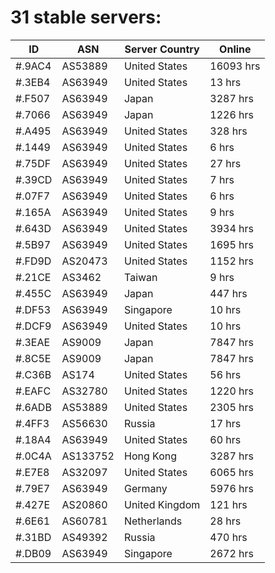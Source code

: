 # 31 stable servers:

| ID | ASN | Server Country | Online |
| ------ | ------ | ------ | ------ |
| #.9AC4 | AS53889 | United States | 16093 hrs |
| #.3EB4 | AS63949 | United States | 13 hrs |
| #.F507 | AS63949 | Japan | 3287 hrs |
| #.7066 | AS63949 | Japan | 1226 hrs |
| #.A495 | AS63949 | United States | 328 hrs |
| #.1449 | AS63949 | United States | 6 hrs |
| #.75DF | AS63949 | United States | 27 hrs |
| #.39CD | AS63949 | United States | 7 hrs |
| #.07F7 | AS63949 | United States | 6 hrs |
| #.165A | AS63949 | United States | 9 hrs |
| #.643D | AS63949 | United States | 3934 hrs |
| #.5B97 | AS63949 | United States | 1695 hrs |
| #.FD9D | AS20473 | United States | 1152 hrs |
| #.21CE | AS3462 | Taiwan | 9 hrs |
| #.455C | AS63949 | Japan | 447 hrs |
| #.DF53 | AS63949 | Singapore | 10 hrs |
| #.DCF9 | AS63949 | United States | 10 hrs |
| #.3EAE | AS9009 | Japan | 7847 hrs |
| #.8C5E | AS9009 | Japan | 7847 hrs |
| #.C36B | AS174 | United States | 56 hrs |
| #.EAFC | AS32780 | United States | 1220 hrs |
| #.6ADB | AS53889 | United States | 2305 hrs |
| #.4FF3 | AS56630 | Russia | 17 hrs |
| #.18A4 | AS63949 | United States | 60 hrs |
| #.0C4A | AS133752 | Hong Kong | 3287 hrs |
| #.E7E8 | AS32097 | United States | 6065 hrs |
| #.79E7 | AS63949 | Germany | 5976 hrs |
| #.427E | AS20860 | United Kingdom | 121 hrs |
| #.6E61 | AS60781 | Netherlands | 28 hrs |
| #.31BD | AS49392 | Russia | 470 hrs |
| #.DB09 | AS63949 | Singapore | 2672 hrs |

